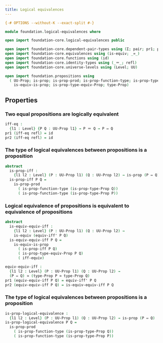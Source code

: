 ```yaml
---
title: Logical equivalences
---
```


```agda
{-# OPTIONS --without-K --exact-split #-}

module foundation.logical-equivalences where

open import foundation-core.logical-equivalences public

open import foundation-core.dependent-pair-types using (Σ; pair; pr1; pr2)
open import foundation-core.equivalences using (is-equiv; _≃_)
open import foundation-core.functions using (id)
open import foundation-core.identity-types using (_＝_; refl)
open import foundation-core.universe-levels using (Level; UU)

open import foundation.propositions using
  ( UU-Prop; is-prop; is-prop-prod; is-prop-function-type; is-prop-type-Prop;
    is-equiv-is-prop; is-prop-type-equiv-Prop; type-Prop)
```

## Properties

### Two equal propositions are logically equivalent

```agda
iff-eq :
  {l1 : Level} {P Q : UU-Prop l1} → P ＝ Q → P ⇔ Q
pr1 (iff-eq refl) = id
pr2 (iff-eq refl) = id
```

### The type of logical equivalences between propositions is a proposition

```agda
abstract
  is-prop-iff :
    {l1 l2 : Level} (P : UU-Prop l1) (Q : UU-Prop l2) → is-prop (P ⇔ Q)
  is-prop-iff P Q =
    is-prop-prod
      ( is-prop-function-type (is-prop-type-Prop Q))
      ( is-prop-function-type (is-prop-type-Prop P))
```

### Logical equivalence of propositions is equivalent to equivalence of propositions

```agda
abstract
  is-equiv-equiv-iff :
    {l1 l2 : Level} (P : UU-Prop l1) (Q : UU-Prop l2) →
    is-equiv (equiv-iff' P Q)
  is-equiv-equiv-iff P Q =
    is-equiv-is-prop
      ( is-prop-iff P Q)
      ( is-prop-type-equiv-Prop P Q)
      ( iff-equiv)

equiv-equiv-iff :
  {l1 l2 : Level} (P : UU-Prop l1) (Q : UU-Prop l2) →
  (P ⇔ Q) ≃ (type-Prop P ≃ type-Prop Q)
pr1 (equiv-equiv-iff P Q) = equiv-iff' P Q
pr2 (equiv-equiv-iff P Q) = is-equiv-equiv-iff P Q
```

### The type of logical equivalences between propositions is a proposition

```agda
is-prop-logical-equivalence :
  {l1 l2 : Level} (P : UU-Prop l1) (Q : UU-Prop l2) → is-prop (P ⇔ Q)
is-prop-logical-equivalence P Q =
  is-prop-prod
    ( is-prop-function-type (is-prop-type-Prop Q))
    ( is-prop-function-type (is-prop-type-Prop P))
```
